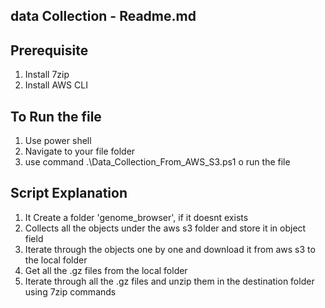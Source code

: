 ## data Collection - Readme.md

## Prerequisite
1. Install 7zip
2. Install AWS CLI

## To Run the file
1. Use power shell
2. Navigate to your file folder
3. use command  .\Data_Collection_From_AWS_S3.ps1 o run the file

## Script Explanation

1. It Create a folder 'genome_browser', if it doesnt exists
2. Collects all the objects under the aws s3 folder and store it in object field
3. Iterate through the objects one by one and download it from aws s3 to the local folder
4. Get all the .gz files from the local folder
5. Iterate through all the .gz files and unzip them in the destination folder using 7zip commands